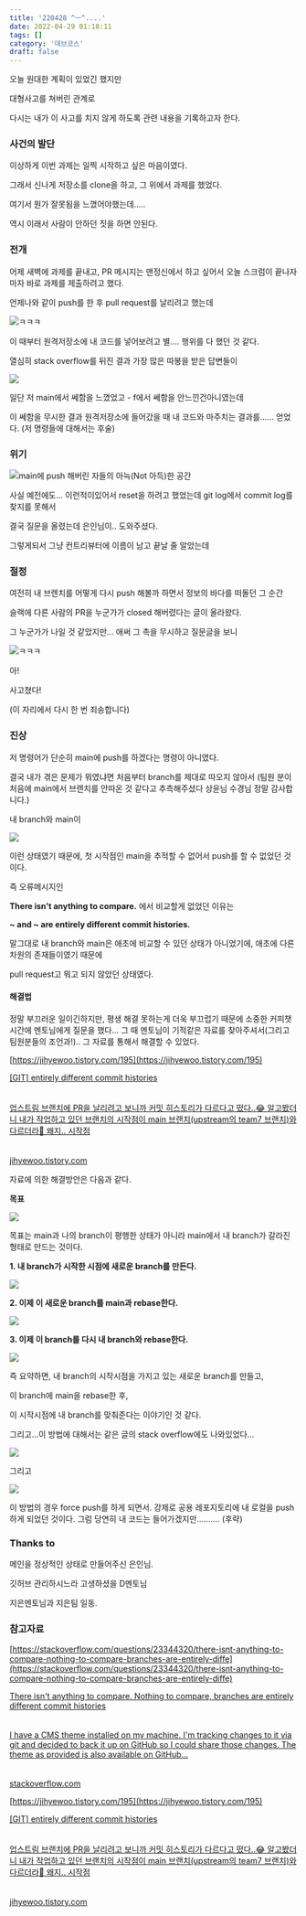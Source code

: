 ```yaml
---
title: '220428 ^ㅡ^....'
date: 2022-04-29 01:18:11
tags: []
category: '데브코스'
draft: false
---
```


오늘 원대한 계획이 있었긴 했지만

대형사고를 쳐버린 관계로

다시는 내가 이 사고를 치지 않게 하도록 관련 내용을 기록하고자 한다.

### 사건의 발단

이상하게 이번 과제는 일찍 시작하고 싶은 마음이였다.

그래서 신나게 저장소를 clone을 하고, 그 위에서 과제를 했었다.

여기서 뭔가 잘못됨을 느꼈어야했는데.....

역시 이래서 사람이 안하던 짓을 하면 안된다.

### 전개

어제 새벽에 과제를 끝내고, PR 메시지는 맨정신에서 하고 싶어서 오늘 스크럼이 끝나자마자 바로 과제를 제출하려고 했다.

언제나와 같이 push를 한 후 pull request를 날리려고 했는데

![](https://blog.kakaocdn.net/dn/vjoaj/btrAJjLnW2L/wG42BttVAEzKQbQpmkAioK/img.png)ㅋㅋㅋ

이 때부터 원격저장소에 내 코드를 넣어보려고 별.... 행위를 다 했던 것 같다.

열심히 stack overflow를 뒤진 결과 가장 많은 따봉을 받은 답변들이

![](https://blog.kakaocdn.net/dn/bFZlaU/btrALvjIYhb/IAchUrK3gE07fqlJfGwLj0/img.png)

일단 저 main에서 쎄함을 느꼈었고 - f에서 쎄함을 안느낀건아니였는데

이 쎄함을 무시한 결과 원격저장소에 들어갔을 때 내 코드와 마주치는 결과를...... 얻었다. (저 명령들에 대해서는 후술)

### 위기

![](https://blog.kakaocdn.net/dn/bZetBp/btrAJ8v2FEv/vxgiXeaddnsvGQRvfKiwu0/img.png)main에 push 해버린 자들의 아늑(Not 아득)한 공간

사실 예전에도... 이런적이있어서 reset을 하려고 했었는데 git log에서 commit log를 찾지를 못해서

결국 질문을 올렸는데 은인님이.. 도와주셨다.

그렇게되서 그냥 컨트리뷰터에 이름이 남고 끝날 줄 알았는데

### 절정

여전히 내 브렌치를 어떻게 다시 push 해볼까 하면서 정보의 바다를 떠돌던 그 순간

슬랙에 다른 사람의 PR을 누군가가 closed 해버렸다는 글이 올라왔다.

그 누군가가 나일 것 같았지만... 애써 그 촉을 무시하고 질문글을 보니

![](https://blog.kakaocdn.net/dn/dBF6vw/btrAIPcZ6DN/1Xy7v6dqFT5NHmjK25nDjK/img.png)ㅋㅋㅋ

아!

사고쳤다!

(이 자리에서 다시 한 번 죄송합니다)

### 진상

저 명령어가 단순히 main에 push를 하겠다는 명령이 아니였다.

결국 내가 겪은 문제가 뭐였냐면 처음부터 branch를 제대로 따오지 않아서 (팀원 분이 처음에 main에서 브렌치를 안따온 것 같다고 추측해주셨다 상윤님 수경님 정말 감사합니다.)

내 branch와 main이

![](https://blog.kakaocdn.net/dn/kO3W3/btrALVvIWZj/CtNSe39OZVYwbaeJhYitJk/img.png)

이런 상태였기 때문에, 첫 시작점인 main을 추적할 수 없어서 push를 할 수 없었던 것이다.

즉 오류메시지인

**There isn't anything to compare.** 에서 비교할게 없었던 이유는

**~ and ~ are entirely different commit histories.**

말그대로 내 branch와 main은 애초에 비교할 수 있던 상태가 아니었기에, 애초에 다른 차원의 존재들이였기 때문에

pull request고 뭐고 되지 않았던 상태였다.

#### 해결법

정말 부끄러운 일이긴하지만, 평생 해결 못하는게 더욱 부끄럽기 때문에 소중한 커피챗시간에 멘토님에게 질문을 했다... 그 때 멘토님이 기적같은 자료를 찾아주셔서(그리고 팀원분들의 조언과!).. 그 자료를 통해서 해결할 수 있었다.

[https://jihyewoo.tistory.com/195](https://jihyewoo.tistory.com/195)

[[GIT] entirely different commit histories\
\
\
업스트림 브랜치에 PR을 날리려고 보니까 커밋 히스토리가 다르다고 떴다..😂 알고봤더니 내가 작업하고 있던 브랜치의 시작점이 main 브랜치(upstream의 team7 브랜치)와 다르더라🥲 왜지.. 시작점\
\
\
jihyewoo.tistory.com](https://jihyewoo.tistory.com/195)

자료에 의한 해결방안은 다음과 같다.

**목표**

![](https://blog.kakaocdn.net/dn/DAVdG/btrAMudBuwb/ikadk8a1hAM62EtKDbKii1/img.png)

목표는 main과 나의 branch이 평행한 상태가 아니라 main에서 내 branch가 갈라진 형태로 만드는 것이다.

**1\. 내 branch가 시작한 시점에 새로운 branch를 만든다.**

![](https://blog.kakaocdn.net/dn/cwZQfr/btrAIOZrbFB/LdylYxDi4Gaz8pmWRj3zA1/img.png)

**2\. 이제 이 새로운 branch를 main과 rebase한다.**

![](https://blog.kakaocdn.net/dn/bF6Xb8/btrAJS76Zbq/CQSQ2WiPKrYYzpCunI2Ty1/img.png)

**3\. 이제 이 branch를 다시 내 branch와 rebase한다.**

![](https://blog.kakaocdn.net/dn/UQpcd/btrALVCu9KB/Je2HGK5RVYNdnsXNxKUEK0/img.png)

즉 요약하면, 내 branch의 시작시점을 가지고 있는 새로운 branch를 만들고,

이 branch에 main을 rebase한 후,

이 시작시점에 내 branch를 맞춰준다는 이야기인 것 같다.

그리고...이 방법에 대해서는 같은 글의 stack overflow에도 나와있었다...

![](https://blog.kakaocdn.net/dn/YDCUX/btrAJ741akP/EB21efzKdynBwr05mTbSp0/img.png)

그리고

![](https://blog.kakaocdn.net/dn/bFZlaU/btrALvjIYhb/IAchUrK3gE07fqlJfGwLj0/img.png)

이 방법의 경우 force push를 하게 되면서. 강제로 공용 레포지토리에 내 로컬을 push하게 되었던 것이다. 그럼 당연히 내 코드는 들어가겠지만.......... (후략)

### Thanks to

메인을 정상적인 상태로 만들어주신 은인님.

깃허브 관리하시느라 고생하셨을 D멘토님

지은멘토님과 지은팀 일동.

### 참고자료

[https://stackoverflow.com/questions/23344320/there-isnt-anything-to-compare-nothing-to-compare-branches-are-entirely-diffe](https://stackoverflow.com/questions/23344320/there-isnt-anything-to-compare-nothing-to-compare-branches-are-entirely-diffe)

[There isn't anything to compare. Nothing to compare, branches are entirely different commit histories\
\
\
I have a CMS theme installed on my machine. I'm tracking changes to it via git and decided to back it up on GitHub so I could share those changes. The theme as provided is also available on GitHub...\
\
\
stackoverflow.com](https://stackoverflow.com/questions/23344320/there-isnt-anything-to-compare-nothing-to-compare-branches-are-entirely-diffe)

[https://jihyewoo.tistory.com/195](https://jihyewoo.tistory.com/195)

[[GIT] entirely different commit histories\
\
\
업스트림 브랜치에 PR을 날리려고 보니까 커밋 히스토리가 다르다고 떴다..😂 알고봤더니 내가 작업하고 있던 브랜치의 시작점이 main 브랜치(upstream의 team7 브랜치)와 다르더라🥲 왜지.. 시작점\
\
\
jihyewoo.tistory.com](https://jihyewoo.tistory.com/195)
